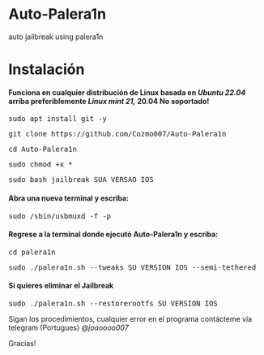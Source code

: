 # Auto-Palera1n
auto jailbreak using palera1n

<h1>Instalación</h1>

<h4>Funciona en cualquier distribución de Linux basada en <i><strong>Ubuntu 22.04</strong></i> arriba preferiblemente <i><strong>Linux mint 21,</strong></i>  20.04 No soportado!</h4>

<pre>sudo apt install git -y</pre>

<pre>git clone https://github.com/Cozmo007/Auto-Palera1n</pre>

<pre>cd Auto-Palera1n</pre>

<pre>sudo chmod +x *</pre>

<pre>sudo bash jailbreak SUA_VERSAO_IOS</pre>

<h4>Abra una nueva terminal y escriba:</h4>

<pre>sudo /sbin/usbmuxd -f -p</pre>

<h4>Regrese a la terminal donde ejecutó Auto-Palera1n y escriba:</h4>

<pre>cd palera1n</pre>

<pre>sudo ./palera1n.sh --tweaks SU_VERSION_IOS --semi-tethered</pre>

<h4>Si quieres eliminar el Jailbreak</h4>

<pre>sudo ./palera1n.sh --restorerootfs SU_VERSION_IOS</pre>

<p>Sigan los procedimientos, cualquier error en el programa contácteme vía telegram (Portugues) <i>@joaoooo007</i></p>

<p>Gracias!</p>
